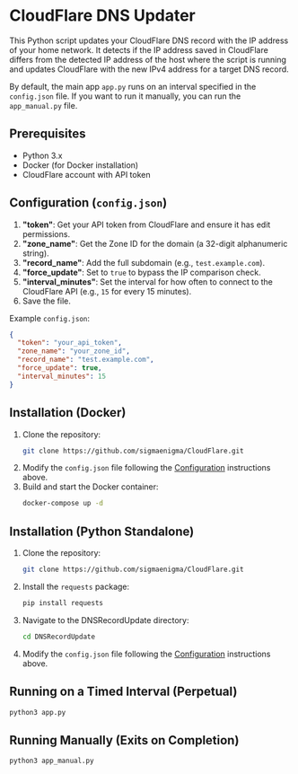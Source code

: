 # CloudFlare DNS Updater

This Python script updates your CloudFlare DNS record with the IP address of your home network. It detects if the IP address saved in CloudFlare differs from the detected IP address of the host where the script is running and updates CloudFlare with the new IPv4 address for a target DNS record.

By default, the main app `app.py` runs on an interval specified in the `config.json` file. If you want to run it manually, you can run the `app_manual.py` file.

## Prerequisites
- Python 3.x
- Docker (for Docker installation)
- CloudFlare account with API token

## Configuration (`config.json`)
1. **"token"**: Get your API token from CloudFlare and ensure it has edit permissions.
2. **"zone_name"**: Get the Zone ID for the domain (a 32-digit alphanumeric string).
3. **"record_name"**: Add the full subdomain (e.g., `test.example.com`).
4. **"force_update"**: Set to `true` to bypass the IP comparison check.
5. **"interval_minutes"**: Set the interval for how often to connect to the CloudFlare API (e.g., `15` for every 15 minutes).
6. Save the file.

Example `config.json`:
```json
{
  "token": "your_api_token",
  "zone_name": "your_zone_id",
  "record_name": "test.example.com",
  "force_update": true,
  "interval_minutes": 15
}
```

## Installation (Docker)
1. Clone the repository:
    ```bash
    git clone https://github.com/sigmaenigma/CloudFlare.git
    ```
2. Modify the `config.json` file following the [Configuration](https://github.com/sigmaenigma/CloudFlare/blob/main/DNSRecordUpdate/README.md#configuration-configjson) instructions above.
3. Build and start the Docker container:
    ```bash
    docker-compose up -d
    ```

## Installation (Python Standalone)
1. Clone the repository:
    ```bash
    git clone https://github.com/sigmaenigma/CloudFlare.git
    ```
2. Install the `requests` package:
    ```bash
    pip install requests
    ```
3. Navigate to the DNSRecordUpdate directory:
    ```bash
    cd DNSRecordUpdate
    ```
4. Modify the `config.json` file following the [Configuration](https://github.com/sigmaenigma/CloudFlare/blob/main/DNSRecordUpdate/README.md#configuration-configjson) instructions above.

## Running on a Timed Interval (Perpetual)
```bash
python3 app.py
```

## Running Manually (Exits on Completion)
```bash
python3 app_manual.py
```
